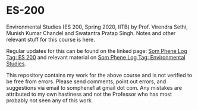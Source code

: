 # ES-200

Environmental Studies (ES 200, Spring 2020, IITB) by Prof. Virendra Sethi, Munish Kumar Chandel and Swatantra Pratap Singh. Notes and other relevant stuff for this course is here.

Regular updates for this can be found on the linked page: [Som Phene Log Tag: ES 200](https://somphene.github.io/tags/#ES%20200) and relevant material on [Som Phene Log Tag: Environmental Studies](https://somphene.github.io/tags/#Environment).

This repository contains my work for the above course and is not verified to be free from errors. Please send comments, point out errors, and suggestions via email to somphene1 at gmail dot com. Any mistakes are attributed to my own hastiness and not the Professor who has most probably not seen any of this work. 
